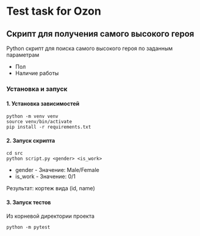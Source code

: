 # Test task for Ozon

## Скрипт для получения самого высокого героя

Python скрипт для поиска самого высокого героя по заданным параметрам

 - Пол
 - Наличие работы

### Установка и запуск

#### 1. Установка зависимостей

```
python -m venv venv
source venv/bin/activate
pip install -r requirements.txt
```

#### 2. Запуск скрипта

```
cd src
python script.py <gender> <is_work>
```
 - gender - Значение: Male/Female
 - is_work - Значение: 0/1

Результат: кортеж вида (id, name)

#### 3. Запуск тестов

Из корневой директории проекта

```
python -m pytest
```